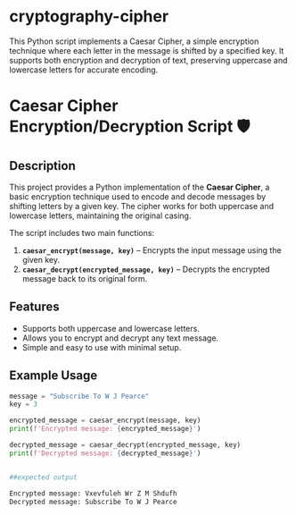 # cryptography-cipher
This Python script implements a Caesar Cipher, a simple encryption technique where each letter in the message is shifted by a specified key. It supports both encryption and decryption of text, preserving uppercase and lowercase letters for accurate encoding.


# Caesar Cipher Encryption/Decryption Script 🛡️

## Description
This project provides a Python implementation of the **Caesar Cipher**, a basic encryption technique used to encode and decode messages by shifting letters by a given key. The cipher works for both uppercase and lowercase letters, maintaining the original casing.

The script includes two main functions:
1. **`caesar_encrypt(message, key)`** – Encrypts the input message using the given key.
2. **`caesar_decrypt(encrypted_message, key)`** – Decrypts the encrypted message back to its original form.

## Features
- Supports both uppercase and lowercase letters.
- Allows you to encrypt and decrypt any text message.
- Simple and easy to use with minimal setup.

## Example Usage
```python
message = "Subscribe To W J Pearce"
key = 3

encrypted_message = caesar_encrypt(message, key)
print(f'Encrypted message: {encrypted_message}')

decrypted_message = caesar_decrypt(encrypted_message, key)
print(f'Decrypted message: {decrypted_message}')


##expected output

Encrypted message: Vxevfuleh Wr Z M Shdufh
Decrypted message: Subscribe To W J Pearce
